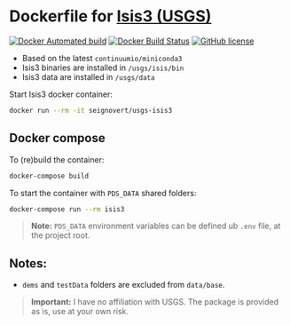 Dockerfile for [Isis3 (USGS)](https://isis.astrogeology.usgs.gov/)
=========================

[![Docker Automated build](https://img.shields.io/docker/automated/seignovert/usgs-isis3.svg)](https://hub.docker.com/r/seignovert/usgs-isis3/)
[![Docker Build Status](https://img.shields.io/docker/build/seignovert/usgs-isis3.svg)](https://hub.docker.com/r/seignovert/usgs-isis3/)
[![GitHub license](https://img.shields.io/github/license/seignovert/docker-usgs-isis3.svg)](https://github.com/seignovert/docker-usgs-isis3/blob/master/LICENSE.md)

- Based on the latest `continuumio/miniconda3`
- Isis3 binaries are installed in `/usgs/isis/bin`
- Isis3 data are installed in `/usgs/data`

Start Isis3 docker container:
```bash
docker run --rm -it seignovert/usgs-isis3
```

Docker compose
------
To (re)build the container:
```bash
docker-compose build
```

To start the container with `PDS_DATA` shared folders:
```bash
docker-compose run --rm isis3
```

> __Note:__ `PDS_DATA` environment variables can be defined ub `.env` file, at the project root.

Notes:
-----
- `dems` and `testData` folders are excluded from `data/base`.

> __Important:__ I have no affiliation with USGS. The package is provided as is, use at your own risk.